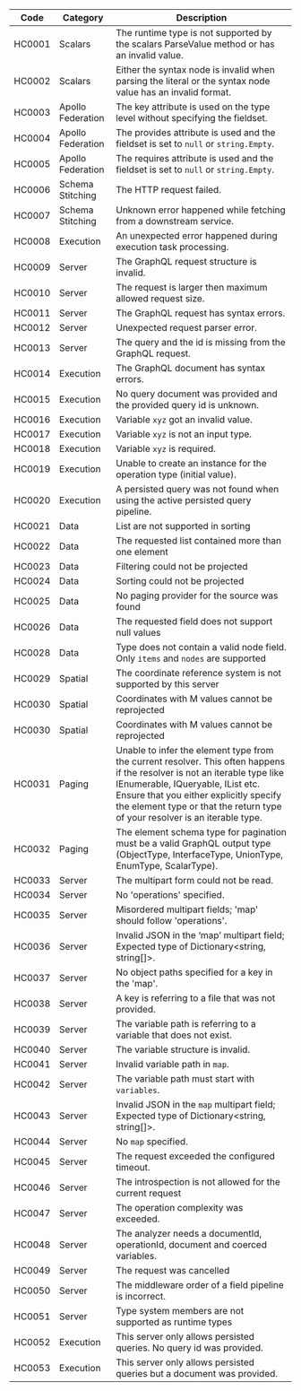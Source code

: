 | Code   | Category          | Description                                                                                                                              |
| ------ | ----------------- | ---------------------------------------------------------------------------------------------------------------------------------------- |
| HC0001 | Scalars           | The runtime type is not supported by the scalars ParseValue method or has an invalid value.                                              |
| HC0002 | Scalars           | Either the syntax node is invalid when parsing the literal or the syntax node value has an invalid format.                               |
| HC0003 | Apollo Federation | The key attribute is used on the type level without specifying the fieldset.                                                             |
| HC0004 | Apollo Federation | The provides attribute is used and the fieldset is set to `null` or `string.Empty`.                                                      |
| HC0005 | Apollo Federation | The requires attribute is used and the fieldset is set to `null` or `string.Empty`.                                                      |
| HC0006 | Schema Stitching  | The HTTP request failed.                                                                                                                 |
| HC0007 | Schema Stitching  | Unknown error happened while fetching from a downstream service.                                                                         |
| HC0008 | Execution         | An unexpected error happened during execution task processing.                                                                           |
| HC0009 | Server            | The GraphQL request structure is invalid.                                                                                                |
| HC0010 | Server            | The request is larger then maximum allowed request size.                                                                                 |
| HC0011 | Server            | The GraphQL request has syntax errors.                                                                                                   |
| HC0012 | Server            | Unexpected request parser error.                                                                                                         |
| HC0013 | Server            | The query and the id is missing from the GraphQL request.                                                                                |
| HC0014 | Execution         | The GraphQL document has syntax errors.                                                                                                  |
| HC0015 | Execution         | No query document was provided and the provided query id is unknown.                                                                     |
| HC0016 | Execution         | Variable `xyz` got an invalid value.                                                                                                     |
| HC0017 | Execution         | Variable `xyz` is not an input type.                                                                                                     |
| HC0018 | Execution         | Variable `xyz` is required.                                                                                                              |
| HC0019 | Execution         | Unable to create an instance for the operation type (initial value).                                                                     |
| HC0020 | Execution         | A persisted query was not found when using the active persisted query pipeline.                                                          |
| HC0021 | Data              | List are not supported in sorting                                                                                                        |
| HC0022 | Data              | The requested list contained more than one element                                                                                       |
| HC0023 | Data              | Filtering could not be projected                                                                                                         |
| HC0024 | Data              | Sorting could not be projected                                                                                                           |
| HC0025 | Data              | No paging provider for the source was found                                                                                              |
| HC0026 | Data              | The requested field does not support null values                                                                                         |
| HC0028 | Data              | Type does not contain a valid node field. Only `items` and `nodes` are supported                                                         |
| HC0029 | Spatial           | The coordinate reference system is not supported by this server                                                                          |
| HC0030 | Spatial           | Coordinates with M values cannot be reprojected                                                                                          |
| HC0030 | Spatial           | Coordinates with M values cannot be reprojected                                                                                          |
| HC0031 | Paging            | Unable to infer the element type from the current resolver. This often happens if the resolver is not an iterable type like IEnumerable, IQueryable, IList etc. Ensure that you either explicitly specify the element type or that the return type of your resolver is an iterable type.                                                                                                                                      |
| HC0032 | Paging            | The element schema type for pagination must be a valid GraphQL output type (ObjectType, InterfaceType, UnionType, EnumType, ScalarType). |
| HC0033 | Server            | The multipart form could not be read.                                                                     |
| HC0034 | Server            | No 'operations' specified.                                                                                                               |
| HC0035 | Server            | Misordered multipart fields; 'map' should follow 'operations'.                                                                           |
| HC0036 | Server            | Invalid JSON in the ‘map’ multipart field; Expected type of Dictionary<string, string[]>.                                                |
| HC0037 | Server            | No object paths specified for a key in the 'map'.                                                                                        |
| HC0038 | Server            | A key is referring to a file that was not provided.                                                                                      |
| HC0039 | Server            | The variable path is referring to a variable that does not exist.                                                                        |
| HC0040 | Server            | The variable structure is invalid.                                                                                                       |
| HC0041 | Server            | Invalid variable path in `map`.                                                                                                          |
| HC0042 | Server            | The variable path must start with `variables`.                                                                                           |
| HC0043 | Server            | Invalid JSON in the `map` multipart field; Expected type of Dictionary<string, string[]>.                                                |
| HC0044 | Server            | No `map` specified.                                                                                                                      |
| HC0045 | Server            | The request exceeded the configured timeout.                                                                                             |
| HC0046 | Server            | The introspection is not allowed for the current request                                                                                 |
| HC0047 | Server            | The operation complexity was exceeded.                                                                                                   |
| HC0048 | Server            | The analyzer needs a documentId, operationId, document and coerced variables.                                                            |
| HC0049 | Server            | The request was cancelled                                                                                                                |
| HC0050 | Server            | The middleware order of a field pipeline is incorrect.                                                                                   |
| HC0051 | Server            | Type system members are not supported as runtime types                                                                                   |
| HC0052 | Execution         | This server only allows persisted queries. No query id was provided.                                                                     |
| HC0053 | Execution         | This server only allows persisted queries but a document was provided.                                                                   |
